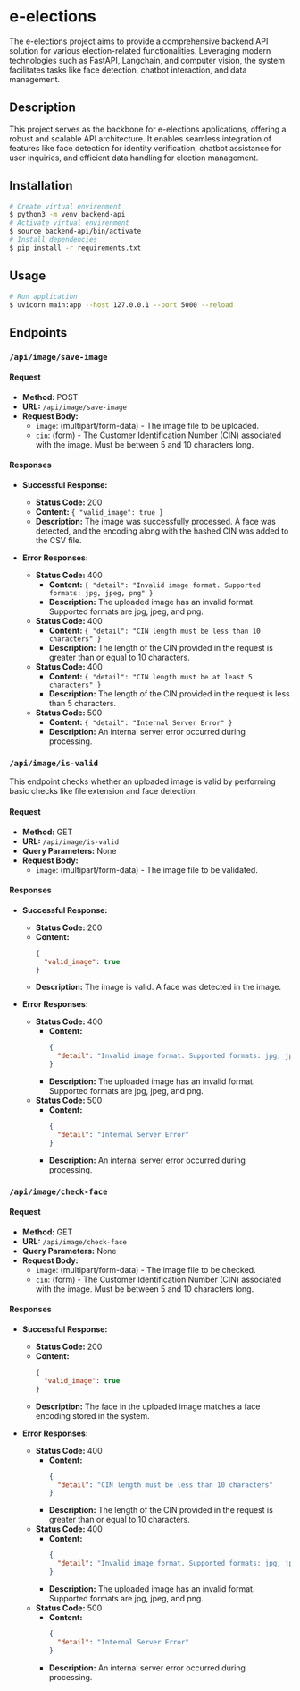 

# e-elections

The e-elections project aims to provide a comprehensive backend API solution for various election-related functionalities. Leveraging modern technologies such as FastAPI, Langchain, and computer vision, the system facilitates tasks like face detection, chatbot interaction, and data management.

## Description

This project serves as the backbone for e-elections applications, offering a robust and scalable API architecture. It enables seamless integration of features like face detection for identity verification, chatbot assistance for user inquiries, and efficient data handling for election management.
## Installation

```bash
# Create virtual envirenment
$ python3 -m venv backend-api
# Activate virtual envirenment
$ source backend-api/bin/activate
# Install dependencies
$ pip install -r requirements.txt
```
## Usage

```bash
# Run application
$ uvicorn main:app --host 127.0.0.1 --port 5000 --reload
```

## Endpoints


### `/api/image/save-image`

#### Request

- **Method:** POST
- **URL:** `/api/image/save-image`
- **Request Body:**
  - `image`: (multipart/form-data) - The image file to be uploaded.
  - `cin`: (form) - The Customer Identification Number (CIN) associated with the image. Must be between 5 and 10 characters long.

#### Responses

- **Successful Response:**
  - **Status Code:** 200
  - **Content:** `{ "valid_image": true }`
  - **Description:** The image was successfully processed. A face was detected, and the encoding along with the hashed CIN was added to the CSV file.

- **Error Responses:**
  - **Status Code:** 400
    - **Content:** `{ "detail": "Invalid image format. Supported formats: jpg, jpeg, png" }`
    - **Description:** The uploaded image has an invalid format. Supported formats are jpg, jpeg, and png.
  - **Status Code:** 400
    - **Content:** `{ "detail": "CIN length must be less than 10 characters" }`
    - **Description:** The length of the CIN provided in the request is greater than or equal to 10 characters.
  - **Status Code:** 400
    - **Content:** `{ "detail": "CIN length must be at least 5 characters" }`
    - **Description:** The length of the CIN provided in the request is less than 5 characters.
  - **Status Code:** 500
    - **Content:** `{ "detail": "Internal Server Error" }`
    - **Description:** An internal server error occurred during processing.


### `/api/image/is-valid`

This endpoint checks whether an uploaded image is valid by performing basic checks like file extension and face detection.

#### Request

- **Method:** GET
- **URL:** `/api/image/is-valid`
- **Query Parameters:** None
- **Request Body:**
  - `image`: (multipart/form-data) - The image file to be validated.

#### Responses

- **Successful Response:**
  - **Status Code:** 200
  - **Content:** 
    ```json
    {
      "valid_image": true
    }
    ```
  - **Description:** The image is valid. A face was detected in the image.

- **Error Responses:**
  - **Status Code:** 400
    - **Content:** 
      ```json
      {
        "detail": "Invalid image format. Supported formats: jpg, jpeg, png"
      }
      ```
    - **Description:** The uploaded image has an invalid format. Supported formats are jpg, jpeg, and png.
  - **Status Code:** 500
    - **Content:** 
      ```json
      {
        "detail": "Internal Server Error"
      }
      ```
    - **Description:** An internal server error occurred during processing.


### `/api/image/check-face`

#### Request

- **Method:** GET
- **URL:** `/api/image/check-face`
- **Query Parameters:** None
- **Request Body:**
  - `image`: (multipart/form-data) - The image file to be checked.
  - `cin`: (form) - The Customer Identification Number (CIN) associated with the image. Must be between 5 and 10 characters long.

#### Responses

- **Successful Response:**
  - **Status Code:** 200
  - **Content:** 
    ```json
    {
      "valid_image": true
    }
    ```
  - **Description:** The face in the uploaded image matches a face encoding stored in the system.

- **Error Responses:**
  - **Status Code:** 400
    - **Content:** 
      ```json
      {
        "detail": "CIN length must be less than 10 characters"
      }
      ```
    - **Description:** The length of the CIN provided in the request is greater than or equal to 10 characters.
  - **Status Code:** 400
    - **Content:** 
      ```json
      {
        "detail": "Invalid image format. Supported formats: jpg, jpeg, png"
      }
      ```
    - **Description:** The uploaded image has an invalid format. Supported formats are jpg, jpeg, and png.
  - **Status Code:** 500
    - **Content:** 
      ```json
      {
        "detail": "Internal Server Error"
      }
      ```
    - **Description:** An internal server error occurred during processing.









